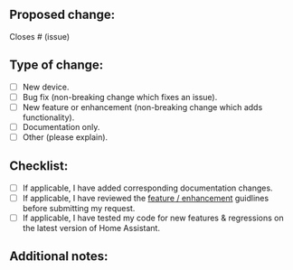 <!--
Before opening this pull request please review the guidelines in the checklist below. If this PR does not meet those guidelines it will not be accepted, and everyone will be sad.

Please include a summary of the change. Screenshots and/or videos can also be helpful if appropriate. New devices or enhancements should include example(s) of relevant information.
-->
## Proposed change:



Closes # (issue)

## Type of change:

- [ ] New device.
- [ ] Bug fix (non-breaking change which fixes an issue).
- [ ] New feature or enhancement (non-breaking change which adds functionality).
- [ ] Documentation only.
- [ ] Other (please explain).

## Checklist:

- [ ] If applicable, I have added corresponding documentation changes.
- [ ] If applicable, I have reviewed the [feature / enhancement](https://github.com/jjjonesjr33/petlibro/wiki/Feature-&-Enhancement-Guidelines) guidlines before submitting my request.
- [ ] If applicable, I have tested my code for new features & regressions on the latest version of Home Assistant.

## Additional notes:
